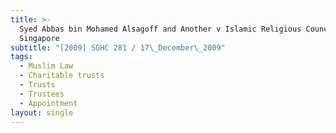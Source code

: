 ```yaml
---
title: >-
  Syed Abbas bin Mohamed Alsagoff and Another v Islamic Religious Council of
  Singapore
subtitle: "[2009] SGHC 281 / 17\_December\_2009"
tags:
  - Muslim Law
  - Charitable trusts
  - Trusts
  - Trustees
  - Appointment
layout: single
---
```


